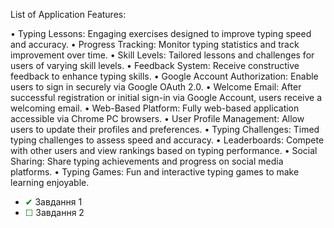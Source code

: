 
List of Application Features:

• Typing Lessons: Engaging exercises designed to improve typing speed and accuracy. 
• Progress Tracking: Monitor typing statistics and track improvement over time.
• Skill Levels: Tailored lessons and challenges for users of varying skill levels.
• Feedback System: Receive constructive feedback to enhance typing skills.
• Google Account Authorization: Enable users to sign in securely via Google OAuth 2.0.
• Welcome Email: After successful registration or initial sign-in via Google Account, users receive a welcoming email.
• Web-Based Platform: Fully web-based application accessible via Chrome PC browsers.
• User Profile Management: Allow users to update their profiles and preferences.
• Typing Challenges: Timed typing challenges to assess speed and accuracy.
• Leaderboards: Compete with other users and view rankings based on typing performance.
• Social Sharing: Share typing achievements and progress on social media platforms.
• Typing Games: Fun and interactive typing games to make learning enjoyable.
<style>
.green-checkbox {
    color: green;
}
</style>

- <span class="green-checkbox">&#10004;</span> Завдання 1
- <span class="green-checkbox">&#9744;</span> Завдання 2

